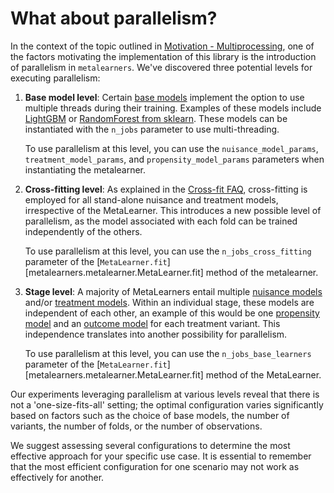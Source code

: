 # What about parallelism?

In the context of the topic outlined in [Motivation - Multiprocessing](../#motivation_multiprocessing), one of the factors motivating the implementation of this library is the introduction of parallelism in `metalearners`. We've discovered three potential levels for executing parallelism:

1. **Base model level**: Certain [base models](../glossary/#base-model) implement the option to use multiple threads during their training. Examples of these models include [LightGBM](https://lightgbm.readthedocs.io/en/latest/pythonapi/lightgbm.LGBMRegressor.html#lightgbm.LGBMRegressor) or [RandomForest from sklearn](https://scikit-learn.org/stable/modules/generated/sklearn.ensemble.RandomForestRegressor.html). These models can be instantiated with the `n_jobs` parameter to use multi-threading.

   To use parallelism at this level, you can use the `nuisance_model_params`, `treatment_model_params`, and `propensity_model_params` parameters when instantiating the metalearner.

2. **Cross-fitting level**: As explained in the [Cross-fit FAQ](..faq/#cross-fit), cross-fitting is employed for all stand-alone nuisance and treatment models, irrespective of the MetaLearner. This introduces a new possible level of parallelism, as the model associated with each fold can be trained independently of the others.

   To use parallelism at this level, you can use the `n_jobs_cross_fitting` parameter of the [`MetaLearner.fit`][metalearners.metalearner.MetaLearner.fit] method of the metalearner.

3. **Stage level**: A majority of MetaLearners entail multiple [nuisance models](../glossary/#nuisance-model) and/or [treatment models](../glossary/#treatment-effect-model). Within an individual stage, these models are independent of each other, an example of this would be one [propensity model](../glossary/#propensity-model) and an [outcome model](../glossary/#outcome-model) for each treatment variant. This independence translates into another possibility for parallelism.

   To use parallelism at this level, you can use the `n_jobs_base_learners` parameter of the [`MetaLearner.fit`][metalearners.metalearner.MetaLearner.fit] method of the MetaLearner.

Our experiments leveraging parallelism at various levels reveal that there is not a 'one-size-fits-all' setting; the optimal configuration varies significantly based on factors such as the choice of base models, the number of variants, the number of folds, or the number of observations.

We suggest assessing several configurations to determine the most effective approach for your specific use case. It is essential to remember that the most efficient configuration for one scenario may not work as effectively for another.
